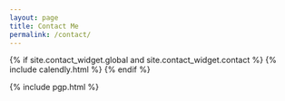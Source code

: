 ```yaml
---
layout: page
title: Contact Me
permalink: /contact/
---
```


{% if site.contact_widget.global and site.contact_widget.contact %}
{% include calendly.html %}
{% endif %}


{% include pgp.html %}
